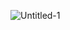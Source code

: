 ![Untitled-1](https://github.com/Stow-git1917/Stow-git1917/assets/64157787/a81300f7-4023-4275-8c56-b6f1de19b855)
